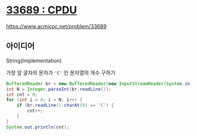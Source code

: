 # [33689 : CPDU](https://www.acmicpc.net/problem/33689)
https://www.acmicpc.net/problem/33689

## 아이디어
String(Implementation)

가장 앞 글자의 문자가 `'C'` 인 문자열의 개수 구하기

```java
BufferedReader br = new BufferedReader(new InputStreamReader(System.in));
int N = Integer.parseInt(br.readLine());
int cnt = 0;
for (int i = 0; i < N; i++) {
    if (br.readLine().charAt(0) == 'C') {
        cnt++;
    }
}
System.out.println(cnt);
```